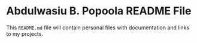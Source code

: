 # Abdulwasiu B. Popoola README File

This `README.md` file will contain personal files with documentation and links to my projects.
